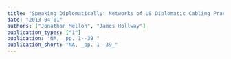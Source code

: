 ```yaml
---
title: "Speaking Diplomatically: Networks of US Diplomatic Cabling Practices, 1973-1974"
date: "2013-04-01"
authors: ["Jonathan Mellon", "James Hollway"]
publication_types: ["1"]
publication: "NA, _pp. 1--39_"
publication_short: "NA, _pp. 1--39_"
---
```

